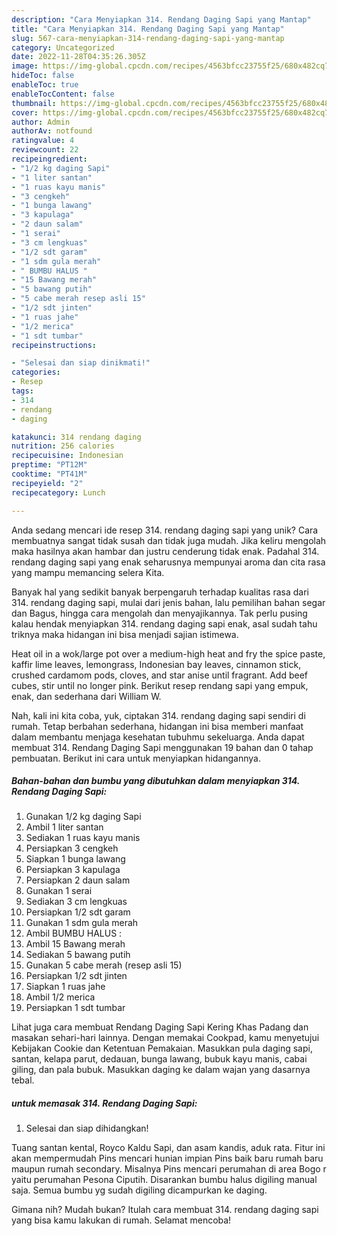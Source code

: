 ```yaml
---
description: "Cara Menyiapkan 314. Rendang Daging Sapi yang Mantap"
title: "Cara Menyiapkan 314. Rendang Daging Sapi yang Mantap"
slug: 567-cara-menyiapkan-314-rendang-daging-sapi-yang-mantap
category: Uncategorized
date: 2022-11-28T04:35:26.305Z
image: https://img-global.cpcdn.com/recipes/4563bfcc23755f25/680x482cq70/314-rendang-daging-sapi-foto-resep-utama.jpg
hideToc: false
enableToc: true
enableTocContent: false
thumbnail: https://img-global.cpcdn.com/recipes/4563bfcc23755f25/680x482cq70/314-rendang-daging-sapi-foto-resep-utama.jpg
cover: https://img-global.cpcdn.com/recipes/4563bfcc23755f25/680x482cq70/314-rendang-daging-sapi-foto-resep-utama.jpg
author: Admin
authorAv: notfound
ratingvalue: 4
reviewcount: 22
recipeingredient:
- "1/2 kg daging Sapi"
- "1 liter santan"
- "1 ruas kayu manis"
- "3 cengkeh"
- "1 bunga lawang"
- "3 kapulaga"
- "2 daun salam"
- "1 serai"
- "3 cm lengkuas"
- "1/2 sdt garam"
- "1 sdm gula merah"
- " BUMBU HALUS "
- "15 Bawang merah"
- "5 bawang putih"
- "5 cabe merah resep asli 15"
- "1/2 sdt jinten"
- "1 ruas jahe"
- "1/2 merica"
- "1 sdt tumbar"
recipeinstructions:

- "Selesai dan siap dinikmati!"
categories:
- Resep
tags:
- 314
- rendang
- daging

katakunci: 314 rendang daging 
nutrition: 256 calories
recipecuisine: Indonesian
preptime: "PT12M"
cooktime: "PT41M"
recipeyield: "2"
recipecategory: Lunch

---
```





Anda sedang mencari ide resep 314. rendang daging sapi yang unik? Cara membuatnya sangat tidak susah dan tidak juga mudah. Jika keliru mengolah maka hasilnya akan hambar dan justru cenderung tidak enak. Padahal 314. rendang daging sapi yang enak seharusnya mempunyai aroma dan cita rasa yang mampu memancing selera Kita.





Banyak hal yang sedikit banyak berpengaruh terhadap kualitas rasa dari 314. rendang daging sapi, mulai dari jenis bahan, lalu pemilihan bahan segar dan Bagus, hingga cara mengolah dan menyajikannya. Tak perlu pusing kalau hendak menyiapkan 314. rendang daging sapi enak,      asal sudah tahu triknya maka hidangan ini bisa menjadi sajian istimewa.














Heat oil in a wok/large pot over a medium-high heat and fry the spice paste, kaffir lime leaves, lemongrass, Indonesian bay leaves, cinnamon stick, crushed cardamom pods, cloves, and star anise until fragrant. Add beef cubes, stir until no longer pink. Berikut resep rendang sapi yang empuk, enak, dan sederhana dari William W.






Nah, kali ini kita coba, yuk, ciptakan 314. rendang daging sapi sendiri di rumah. Tetap berbahan sederhana, hidangan ini bisa memberi manfaat dalam membantu menjaga kesehatan tubuhmu sekeluarga. Anda dapat membuat 314. Rendang Daging Sapi menggunakan 19 bahan dan 0 tahap pembuatan. Berikut ini cara untuk menyiapkan hidangannya.

<!--inarticleads1-->

##### Bahan-bahan dan bumbu yang dibutuhkan dalam menyiapkan 314. Rendang Daging Sapi:

1. Gunakan 1/2 kg daging Sapi
1. Ambil 1 liter santan
1. Sediakan 1 ruas kayu manis
1. Persiapkan 3 cengkeh
1. Siapkan 1 bunga lawang
1. Persiapkan 3 kapulaga
1. Persiapkan 2 daun salam
1. Gunakan 1 serai
1. Sediakan 3 cm lengkuas
1. Persiapkan 1/2 sdt garam
1. Gunakan 1 sdm gula merah
1. Ambil  BUMBU HALUS :
1. Ambil 15 Bawang merah
1. Sediakan 5 bawang putih
1. Gunakan 5 cabe merah (resep asli 15)
1. Persiapkan 1/2 sdt jinten
1. Siapkan 1 ruas jahe
1. Ambil 1/2 merica
1. Persiapkan 1 sdt tumbar


Lihat juga cara membuat Rendang Daging Sapi Kering Khas Padang dan masakan sehari-hari lainnya. Dengan memakai Cookpad, kamu menyetujui Kebijakan Cookie dan Ketentuan Pemakaian. Masukkan pula daging sapi, santan, kelapa parut, dedauan, bunga lawang, bubuk kayu manis, cabai giling, dan pala bubuk. Masukkan daging ke dalam wajan yang dasarnya tebal. 

<!--inarticleads2-->

#####  untuk memasak 314. Rendang Daging Sapi:


1. Selesai dan siap dihidangkan!

Tuang santan kental, Royco Kaldu Sapi, dan asam kandis, aduk rata. Fitur ini akan mempermudah Pins mencari hunian impian Pins baik baru rumah baru maupun rumah secondary. Misalnya Pins mencari perumahan di area Bogo r yaitu perumahan Pesona Ciputih. Disarankan bumbu halus digiling manual saja. Semua bumbu yg sudah digiling dicampurkan ke daging. 

Gimana nih? Mudah bukan? Itulah cara membuat 314. rendang daging sapi yang bisa kamu lakukan di rumah. Selamat mencoba!
